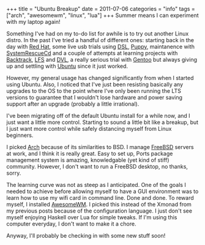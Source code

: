 +++
title = "Ubuntu Breakup"
date = 2011-07-06
categories = "info"
tags = ["arch", "awesomewm", "linux", "lua"]
+++
Summer means I can experiment with my laptop again!

Something I've had on my to-do list for awhile is to try out another Linux distro. In the past I've tried a handful of different ones: starting back in the day with [Red Hat][redhat-linux], some live usb trials using [DSL][damn-small-linux], [Puppy][puppy-linux], maintanence with [SystemRescueCd][sysrescue] and a couple of attempts at learning projects with [Backtrack][backtrack-linux], [LFS][linux-from-scratch] and [DVL][damn-vulnerable-linux], a really serious trial with [Gentoo][gentoo] but always giving up and settling with [Ubuntu][ubuntu] since it just worked.

However, my general usage has changed significantly from when I started using Ubuntu. Also, I noticed that I've just been resisting basically any upgrades to the OS to the point where I've only been running the LTS versions to guarantee that I wouldn't lose hardware and power saving support after an upgrade (probably a little irrational).

I've been migrating off of the default Ubuntu install for a while now, and I just want a little more control. Starting to sound a little bit like a breakup, but I just want more control while safely distancing myself from Linux beginners.

I picked [Arch][arch-linux] because of its similarities to BSD. I manage [FreeBSD][freebsd] servers at work, and I think it is really great. Easy to set up, Ports package management system is amazing, knowledgable (yet kind of stiff) community. However, I don't want to run a FreeBSD desktop, no thanks, sorry.

The learning curve was not as steep as I anticipated. One of the goals I needed to achieve before allowing myself to have a GUI environment was to learn how to use my wifi card in command line. Done and done. To reward myself, I installed [AwesomeWM][awesome-wm]. I picked this instead of the Xmonad from my previous posts because of the configuration language. I just don't see myself enjoying Haskell over Lua for simple tweaks. If I'm using this computer everyday, I don't want to make it a chore.

Anyway, I'll probably be checking in with some new stuff soon!

[redhat-linux]: http://www.redhat.com
[damn-small-linux]: http://www.damnsmalllinux.org
[puppy-linux]: http://www.puppylinux.org
[sysrescue]: http://www.sysresccd.org/Main_Page
[backtrack-linux]: http://www.backtrack-linux.org
[linux-from-scratch]: http://www.linuxfromscratch.org
[damn-vulnerable-linux]: http://www.damnvulnerablelinux.org
[gentoo]: http://www.gentoo.org
[ubuntu]: http://www.ubuntu.com
[arch-linux]: http://archlinux.org
[freebsd]: http://www.freebsd.org
[awesome-wm]: http://awesome.naquadah.org
